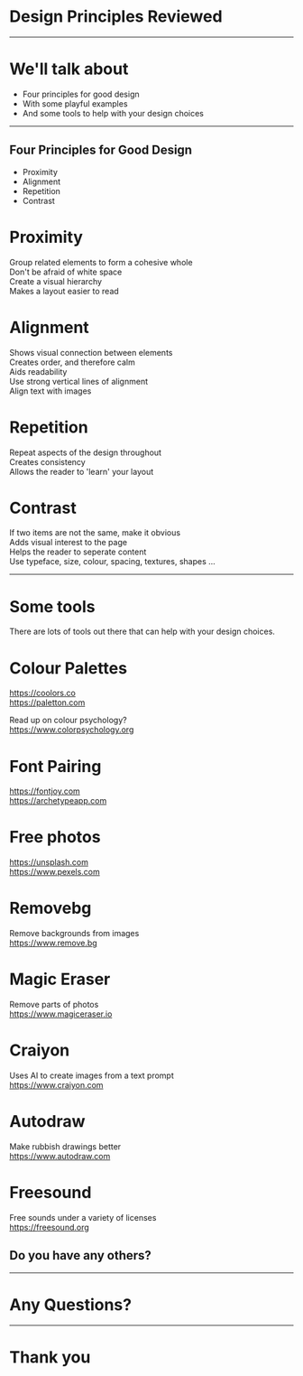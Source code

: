 # Design Principles Reviewed

---

# We'll talk about

* Four principles for good design
* With some playful examples
* And some tools to help with your design choices

---

## Four Principles for Good Design

* Proximity
* Alignment
* Repetition
* Contrast



# Proximity

Group related elements to form a cohesive whole  
Don't be afraid of white space  
Create a visual hierarchy  
Makes a layout easier to read  



# Alignment  

Shows visual connection between elements  
Creates order, and therefore calm  
Aids readability  
Use strong vertical lines of alignment  
Align text with images  



# Repetition  

Repeat aspects of the design throughout  
Creates consistency  
Allows the reader to 'learn' your layout  



# Contrast  

If two items are not the same, make it obvious  
Adds visual interest to the page  
Helps the reader to seperate content  
Use typeface, size, colour, spacing, textures, shapes ...

---

# Some tools

There are lots of tools out there that can help with your design choices. 


# Colour Palettes

<https://coolors.co>  
<https://paletton.com>  

Read up on colour psychology?  
<https://www.colorpsychology.org>


# Font Pairing

<https://fontjoy.com>  
<https://archetypeapp.com> 


# Free photos

<https://unsplash.com>  
<https://www.pexels.com>


# Removebg

Remove backgrounds from images  
<https://www.remove.bg>


# Magic Eraser

Remove parts of photos  
<https://www.magiceraser.io>


# Craiyon 

Uses AI to create images from a text prompt  
<https://www.craiyon.com>


# Autodraw

Make rubbish drawings better  
<https://www.autodraw.com>


# Freesound

Free sounds under a variety of licenses  
<https://freesound.org>


## Do you have any others?

---

# Any Questions?

---

# Thank you




